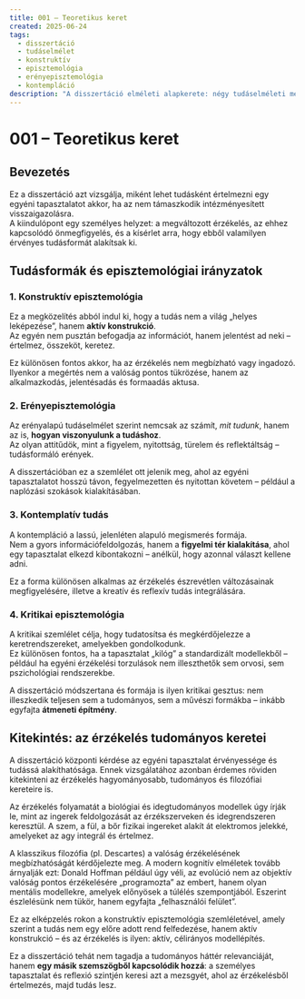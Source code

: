 ```yaml
---
title: 001 – Teoretikus keret
created: 2025-06-24
tags:
  - disszertáció
  - tudáselmélet
  - konstruktív
  - episztemológia
  - erényepisztemológia
  - kontempláció
description: "A disszertáció elméleti alapkerete: négy tudáselméleti megközelítés bemutatása"
---
```


# 001 – Teoretikus keret

## Bevezetés

Ez a disszertáció azt vizsgálja, miként lehet tudásként értelmezni egy egyéni tapasztalatot akkor, ha az nem támaszkodik intézményesített visszaigazolásra.  
A kiindulópont egy személyes helyzet: a megváltozott érzékelés, az ehhez kapcsolódó önmegfigyelés, és a kísérlet arra, hogy ebből valamilyen érvényes tudásformát alakítsak ki.

## Tudásformák és episztemológiai irányzatok

### 1. Konstruktív episztemológia

Ez a megközelítés abból indul ki, hogy a tudás nem a világ „helyes leképezése”, hanem **aktív konstrukció**.  
Az egyén nem pusztán befogadja az információt, hanem jelentést ad neki – értelmez, összeköt, keretez.

Ez különösen fontos akkor, ha az érzékelés nem megbízható vagy ingadozó. Ilyenkor a megértés nem a valóság pontos tükrözése, hanem az alkalmazkodás, jelentésadás és formaadás aktusa.

### 2. Erényepisztemológia

Az erényalapú tudáselmélet szerint nemcsak az számít, *mit tudunk*, hanem az is, **hogyan viszonyulunk a tudáshoz**.  
Az olyan attitűdök, mint a figyelem, nyitottság, türelem és reflektáltság – tudásformáló erények.

A disszertációban ez a szemlélet ott jelenik meg, ahol az egyéni tapasztalatot hosszú távon, fegyelmezetten és nyitottan követem – például a naplózási szokások kialakításában.

### 3. Kontemplatív tudás

A kontempláció a lassú, jelenléten alapuló megismerés formája.  
Nem a gyors információfeldolgozás, hanem a **figyelmi tér kialakítása**, ahol egy tapasztalat elkezd kibontakozni – anélkül, hogy azonnal választ kellene adni.

Ez a forma különösen alkalmas az érzékelés észrevétlen változásainak megfigyelésére, illetve a kreatív és reflexív tudás integrálására.

### 4. Kritikai episztemológia

A kritikai szemlélet célja, hogy tudatosítsa és megkérdőjelezze a keretrendszereket, amelyekben gondolkodunk.  
Ez különösen fontos, ha a tapasztalat „kilóg” a standardizált modellekből – például ha egyéni érzékelési torzulások nem illeszthetők sem orvosi, sem pszichológiai rendszerekbe.

A disszertáció módszertana és formája is ilyen kritikai gesztus: nem illeszkedik teljesen sem a tudományos, sem a művészi formákba – inkább egyfajta **átmeneti építmény**.

## Kitekintés: az érzékelés tudományos keretei

A disszertáció központi kérdése az egyéni tapasztalat érvényessége és tudássá alakíthatósága. Ennek vizsgálatához azonban érdemes röviden kitekinteni az érzékelés hagyományosabb, tudományos és filozófiai kereteire is.

Az érzékelés folyamatát a biológiai és idegtudományos modellek úgy írják le, mint az ingerek feldolgozását az érzékszerveken és idegrendszeren keresztül. A szem, a fül, a bőr fizikai ingereket alakít át elektromos jelekké, amelyeket az agy integrál és értelmez.

A klasszikus filozófia (pl. Descartes) a valóság érzékelésének megbízhatóságát kérdőjelezte meg. A modern kognitív elméletek tovább árnyalják ezt: Donald Hoffman például úgy véli, az evolúció nem az objektív valóság pontos érzékelésére „programozta” az embert, hanem olyan mentális modellekre, amelyek előnyösek a túlélés szempontjából. Eszerint észlelésünk nem tükör, hanem egyfajta „felhasználói felület”.

Ez az elképzelés rokon a konstruktív episztemológia szemléletével, amely szerint a tudás nem egy előre adott rend felfedezése, hanem aktív konstrukció – és az érzékelés is ilyen: aktív, célirányos modellépítés.

Ez a disszertáció tehát nem tagadja a tudományos háttér relevanciáját, hanem **egy másik szemszögből kapcsolódik hozzá**: a személyes tapasztalat és reflexió szintjén keresi azt a mezsgyét, ahol az érzékelésből értelmezés, majd tudás lesz.
